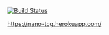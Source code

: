 [![Build Status](https://travis-ci.com/pitzer42/nano-tcg.svg?branch=master)](https://travis-ci.com/pitzer42/nano-tcg)

https://nano-tcg.herokuapp.com/